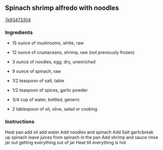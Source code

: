 ## Spinach shrimp alfredo with noodles

[7e93473304](https://cookpad.com/us/recipes/348420-spinach-shrimp-alfredo-with-noodles)

### Ingredients

 - 15 ounce of mushrooms, white, raw

 - 12 ounce of crustaceans, shrimp, raw (not previously frozen)

 - 3 ounce of noodles, egg, dry, unenriched

 - 9 ounce of spinach, raw

 - 1/2 teaspoon of salt, table

 - 1/2 teaspoon of spices, garlic powder

 - 3/4 cup of water, bottled, generic

 - 2 tablespoon of oil, olive, salad or cooking

### Instructions

Heat pan add oil add water Add noodles and spinach Add Salt garlicbreak up spinach leave juices from spinach in the pan Add shrimp and sauce rinse jar out getting everything out of jar Heat till everything is hot